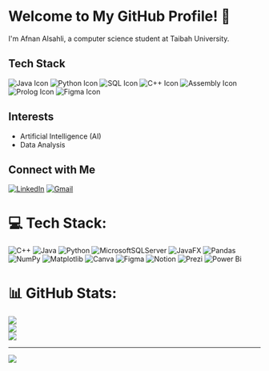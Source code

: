# Welcome to My GitHub Profile! 👋

I'm Afnan Alsahli, a computer science student at Taibah University.

## Tech Stack 

![Java Icon](https://img.shields.io/badge/Java-007396?style=flat-square&logo=java&logoColor=white) ![Python Icon](https://img.shields.io/badge/Python-3776AB?style=flat-square&logo=python&logoColor=white) ![SQL Icon](https://img.shields.io/badge/SQL-4479A1?style=flat-square&logo=sqlite&logoColor=white) ![C++ Icon](https://img.shields.io/badge/C++-00599C?style=flat-square&logo=c%2B%2B&logoColor=white) ![Assembly Icon](https://img.shields.io/badge/Assembly-6E4C13?style=flat-square&logo=assemblyscript&logoColor=white) ![Prolog Icon](https://img.shields.io/badge/Prolog-3D9FE3?style=flat-square&logo=prolog&logoColor=white) ![Figma Icon](https://img.shields.io/badge/Figma-F24E1E?style=flat-square&logo=figma&logoColor=white) 




## Interests

- Artificial Intelligence (AI)
- Data Analysis

## Connect with Me 

[![LinkedIn](https://img.shields.io/badge/LinkedIn-0077B5?style=flat-square&logo=linkedin&logoColor=white)](https://www.linkedin.com/in/afnan-alsahli-848536281)
[![Gmail](https://img.shields.io/badge/Gmail-D14836?style=flat-square&logo=gmail&logoColor=white)](mailto:afnanalsuhli@gmail.com)



# 💻 Tech Stack:
![C++](https://img.shields.io/badge/c++-%2300599C.svg?style=plastic&logo=c%2B%2B&logoColor=white) ![Java](https://img.shields.io/badge/java-%23ED8B00.svg?style=plastic&logo=openjdk&logoColor=white) ![Python](https://img.shields.io/badge/python-3670A0?style=plastic&logo=python&logoColor=ffdd54) ![MicrosoftSQLServer](https://img.shields.io/badge/Microsoft%20SQL%20Server-CC2927?style=plastic&logo=microsoft%20sql%20server&logoColor=white) ![JavaFX](https://img.shields.io/badge/javafx-%23FF0000.svg?style=plastic&logo=javafx&logoColor=white) ![Pandas](https://img.shields.io/badge/pandas-%23150458.svg?style=plastic&logo=pandas&logoColor=white) ![NumPy](https://img.shields.io/badge/numpy-%23013243.svg?style=plastic&logo=numpy&logoColor=white) ![Matplotlib](https://img.shields.io/badge/Matplotlib-%23ffffff.svg?style=plastic&logo=Matplotlib&logoColor=black) ![Canva](https://img.shields.io/badge/Canva-%2300C4CC.svg?style=plastic&logo=Canva&logoColor=white) ![Figma](https://img.shields.io/badge/figma-%23F24E1E.svg?style=plastic&logo=figma&logoColor=white) ![Notion](https://img.shields.io/badge/Notion-%23000000.svg?style=plastic&logo=notion&logoColor=white) ![Prezi](https://img.shields.io/badge/Prezi-%23000000.svg?style=plastic&logo=Prezi&logoColor=white) ![Power Bi](https://img.shields.io/badge/power_bi-F2C811?style=plastic&logo=powerbi&logoColor=black)
# 📊 GitHub Stats:
![](https://github-readme-stats.vercel.app/api?username=devAfnan&theme=radical&hide_border=false&include_all_commits=false&count_private=false)<br/>
![](https://github-readme-streak-stats.herokuapp.com/?user=devAfnan&theme=radical&hide_border=false)<br/>
![](https://github-readme-stats.vercel.app/api/top-langs/?username=devAfnan&theme=radical&hide_border=false&include_all_commits=false&count_private=false&layout=compact)

---
[![](https://visitcount.itsvg.in/api?id=devAfnan&icon=5&color=10)](https://visitcount.itsvg.in)

<!-- Proudly created with GPRM ( https://gprm.itsvg.in ) -->
